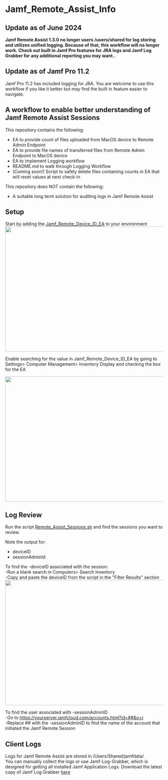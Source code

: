 # Jamf_Remote_Assist_Info

## Update as of June 2024
 **Jamf Remote Assist 1.3.0 no longer users /users/shared for log storing and utilizes unified logging. Because of that, this workflow will no longer work. Check out built in Jamf Pro features for JRA logs and Jamf Log Grabber for any additional reporting you may want..**


## Update as of Jamf Pro 11.2
Jamf Pro 11.2 has included logging for JRA. You are welcome to use this workflow if you like it better but may find the built in feature easier to navigate.

## A workflow to enable better understanding of Jamf Remote Assist Sessions 

This repository contains the following:
- EA to provide count of files uploaded from MacOS device to Remote Admin Endpoint
- EA to provide file names of transferred files from Remote Admin Endpoint to MacOS device
- EA to implement Logging workflow
- README.md to walk through Logging Workflow
- (Coming soon!) Script to safely delete files containing counts in EA that will reset values at next check-in

This repository does NOT contain the following:
- A suitable long term solution for auditing logs in Jamf Remote Assist

## Setup
Start by adding the [Jamf_Remote_Device_ID_EA](https://github.com/zpropheter/Jamf_Remote_Assist_Info/blob/main/Jamf_Remote_Device_ID_EA) to your environment \
<img src="https://i.imgur.com/EdXgLui.png" width="800" height="400" />

Enable searching for the value in Jamf_Remote_Device_ID_EA by going to Settings> Computer Management> Inventory Display and checking the box for the EA 

<img src="https://i.imgur.com/yaC50Lv.png" width="800" height="400" />

## Log Review
Run the script [Remote_Assist_Sessions.sh](https://github.com/zpropheter/Jamf_Remote_Assist_Info/blob/main/Remote_Assist_Sessions.sh) and find the sessions you want to review.

Note the output for:
- deviceID
- sessionAdminId

To find the -deviceID associated with the session: \
-Run a blank search in Computers> Search Inventory \
-Copy and paste the deviceID from the script in the "Filter Results" section \
<img src="https://i.imgur.com/ztNcmY2.png" width="800" height="400" />

To find the user associated with -sessionAdminID \
-Go to https://yourserver.jamfcloud.com/accounts.html?id=##&o=r \
-Replace ## with the -sessionAdminID to find the name of the account that initiated the Jamf Remote Session 

## Client Logs
Logs for Jamf Remote Assist are stored in /Users/Shared/jamfdata/ \
You can manually collect the logs or use Jamf-Log-Grabber, which is designed for getting all installed Jamf Application Logs.
Download the latest copy of Jamf Log Grabber [here](https://github.com/zpropheter/Jamf-Log-Grabber/tree/main)
